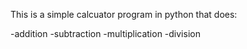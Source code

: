 This is a simple calcuator program in python that does:

-addition
-subtraction
-multiplication
-division
